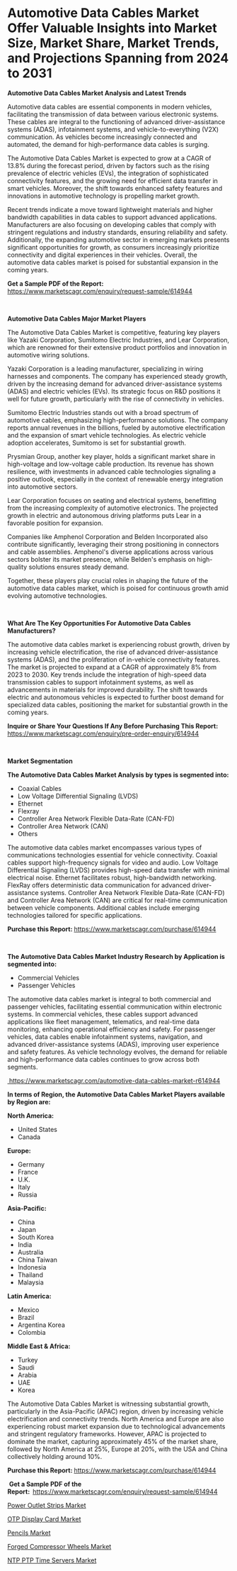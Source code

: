 <p><h1>Automotive Data Cables Market Offer Valuable Insights into Market Size, Market Share, Market Trends, and Projections Spanning from 2024 to 2031</h1></p><p><strong>Automotive Data Cables Market Analysis and Latest Trends</strong></p>
<p><p>Automotive data cables are essential components in modern vehicles, facilitating the transmission of data between various electronic systems. These cables are integral to the functioning of advanced driver-assistance systems (ADAS), infotainment systems, and vehicle-to-everything (V2X) communication. As vehicles become increasingly connected and automated, the demand for high-performance data cables is surging.</p><p>The Automotive Data Cables Market is expected to grow at a CAGR of 13.8% during the forecast period, driven by factors such as the rising prevalence of electric vehicles (EVs), the integration of sophisticated connectivity features, and the growing need for efficient data transfer in smart vehicles. Moreover, the shift towards enhanced safety features and innovations in automotive technology is propelling market growth. </p><p>Recent trends indicate a move toward lightweight materials and higher bandwidth capabilities in data cables to support advanced applications. Manufacturers are also focusing on developing cables that comply with stringent regulations and industry standards, ensuring reliability and safety. Additionally, the expanding automotive sector in emerging markets presents significant opportunities for growth, as consumers increasingly prioritize connectivity and digital experiences in their vehicles. Overall, the automotive data cables market is poised for substantial expansion in the coming years.</p></p>
<p><strong>Get a Sample PDF of the Report:&nbsp;</strong> <a href="https://www.marketscagr.com/enquiry/request-sample/614944?utm_campaign=1268&utm_medium=2&utm_source=Github&utm_content=ia&utm_term=01102024&utm_id=automotive-data-cables">https://www.marketscagr.com/enquiry/request-sample/614944</a></p>
<p>&nbsp;</p>
<p><strong>Automotive Data Cables Major Market Players</strong></p>
<p><p>The Automotive Data Cables Market is competitive, featuring key players like Yazaki Corporation, Sumitomo Electric Industries, and Lear Corporation, which are renowned for their extensive product portfolios and innovation in automotive wiring solutions.</p><p>Yazaki Corporation is a leading manufacturer, specializing in wiring harnesses and components. The company has experienced steady growth, driven by the increasing demand for advanced driver-assistance systems (ADAS) and electric vehicles (EVs). Its strategic focus on R&D positions it well for future growth, particularly with the rise of connectivity in vehicles.</p><p>Sumitomo Electric Industries stands out with a broad spectrum of automotive cables, emphasizing high-performance solutions. The company reports annual revenues in the billions, fueled by automotive electrification and the expansion of smart vehicle technologies. As electric vehicle adoption accelerates, Sumitomo is set for substantial growth.</p><p>Prysmian Group, another key player, holds a significant market share in high-voltage and low-voltage cable production. Its revenue has shown resilience, with investments in advanced cable technologies signaling a positive outlook, especially in the context of renewable energy integration into automotive sectors.</p><p>Lear Corporation focuses on seating and electrical systems, benefitting from the increasing complexity of automotive electronics. The projected growth in electric and autonomous driving platforms puts Lear in a favorable position for expansion.</p><p>Companies like Amphenol Corporation and Belden Incorporated also contribute significantly, leveraging their strong positioning in connectors and cable assemblies. Amphenol's diverse applications across various sectors bolster its market presence, while Belden's emphasis on high-quality solutions ensures steady demand.</p><p>Together, these players play crucial roles in shaping the future of the automotive data cables market, which is poised for continuous growth amid evolving automotive technologies.</p></p>
<p>&nbsp;</p>
<p><strong>What Are The Key Opportunities For Automotive Data Cables Manufacturers?</strong></p>
<p><p>The automotive data cables market is experiencing robust growth, driven by increasing vehicle electrification, the rise of advanced driver-assistance systems (ADAS), and the proliferation of in-vehicle connectivity features. The market is projected to expand at a CAGR of approximately 8% from 2023 to 2030. Key trends include the integration of high-speed data transmission cables to support infotainment systems, as well as advancements in materials for improved durability. The shift towards electric and autonomous vehicles is expected to further boost demand for specialized data cables, positioning the market for substantial growth in the coming years.</p></p>
<p><strong>Inquire or Share Your Questions If Any Before Purchasing This Report:</strong> <a href="https://www.marketscagr.com/enquiry/pre-order-enquiry/614944?utm_campaign=1268&utm_medium=2&utm_source=Github&utm_content=ia&utm_term=01102024&utm_id=automotive-data-cables">https://www.marketscagr.com/enquiry/pre-order-enquiry/614944</a></p>
<p>&nbsp;</p>
<p><strong>Market Segmentation</strong></p>
<p><strong>The Automotive Data Cables Market Analysis by types is segmented into:</strong></p>
<p><ul><li>Coaxial Cables</li><li>Low Voltage Differential Signaling (LVDS)</li><li>Ethernet</li><li>Flexray</li><li>Controller Area Network Flexible Data-Rate (CAN-FD)</li><li>Controller Area Network (CAN)</li><li>Others</li></ul></p>
<p><p>The automotive data cables market encompasses various types of communications technologies essential for vehicle connectivity. Coaxial cables support high-frequency signals for video and audio. Low Voltage Differential Signaling (LVDS) provides high-speed data transfer with minimal electrical noise. Ethernet facilitates robust, high-bandwidth networking. FlexRay offers deterministic data communication for advanced driver-assistance systems. Controller Area Network Flexible Data-Rate (CAN-FD) and Controller Area Network (CAN) are critical for real-time communication between vehicle components. Additional cables include emerging technologies tailored for specific applications.</p></p>
<p><strong>Purchase this Report:&nbsp;</strong><a href="https://www.marketscagr.com/purchase/614944?utm_campaign=1268&utm_medium=2&utm_source=Github&utm_content=ia&utm_term=01102024&utm_id=automotive-data-cables">https://www.marketscagr.com/purchase/614944</a></p>
<p>&nbsp;</p>
<p><strong>The Automotive Data Cables Market Industry Research by Application is segmented into:</strong></p>
<p><ul><li>Commercial Vehicles</li><li>Passenger Vehicles</li></ul></p>
<p><p>The automotive data cables market is integral to both commercial and passenger vehicles, facilitating essential communication within electronic systems. In commercial vehicles, these cables support advanced applications like fleet management, telematics, and real-time data monitoring, enhancing operational efficiency and safety. For passenger vehicles, data cables enable infotainment systems, navigation, and advanced driver-assistance systems (ADAS), improving user experience and safety features. As vehicle technology evolves, the demand for reliable and high-performance data cables continues to grow across both segments.</p></p>
<p><a href="https://www.marketscagr.com/automotive-data-cables-market-r614944?utm_campaign=1268&utm_medium=2&utm_source=Github&utm_content=ia&utm_term=01102024&utm_id=automotive-data-cables">&nbsp;https://www.marketscagr.com/automotive-data-cables-market-r614944</a></p>
<p><strong>In terms of Region, the Automotive Data Cables Market Players available by Region are:</strong></p>
<p>
    <p> <strong> North America: </strong>
        <ul>
            <li>United States</li>
            <li>Canada</li>
        </ul>
        </p> 
    <p> <strong> Europe: </strong>
        <ul>
            <li>Germany</li>
            <li>France</li>
            <li>U.K.</li>
            <li>Italy</li>
            <li>Russia</li>
        </ul>
        </p> 
    <p> <strong> Asia-Pacific: </strong>
        <ul>
            <li>China</li>
            <li>Japan</li>
            <li>South Korea</li>
            <li>India</li>
            <li>Australia</li>
            <li>China Taiwan</li>
            <li>Indonesia</li>
            <li>Thailand</li>
            <li>Malaysia</li>
        </ul>
        </p> 
    <p> <strong> Latin America: </strong>
        <ul>
            <li>Mexico</li>
            <li>Brazil</li>
            <li>Argentina Korea</li>
            <li>Colombia</li>
        </ul>
        </p> 
    <p> <strong> Middle East & Africa: </strong>
        <ul>
            <li>Turkey</li>
            <li>Saudi</li>
            <li>Arabia</li>
            <li>UAE</li>
            <li>Korea</li>
        </ul>
    </p>
    </p>
<p><p>The Automotive Data Cables Market is witnessing substantial growth, particularly in the Asia-Pacific (APAC) region, driven by increasing vehicle electrification and connectivity trends. North America and Europe are also experiencing robust market expansion due to technological advancements and stringent regulatory frameworks. However, APAC is projected to dominate the market, capturing approximately 45% of the market share, followed by North America at 25%, Europe at 20%, with the USA and China collectively holding around 10%.</p></p>
<p><strong>Purchase this Report: </strong><a href="https://www.marketscagr.com/purchase/614944?utm_campaign=1268&utm_medium=2&utm_source=Github&utm_content=ia&utm_term=01102024&utm_id=automotive-data-cables">https://www.marketscagr.com/purchase/614944</a></p>
<p>&nbsp;<strong>Get a Sample PDF of the Report:&nbsp;&nbsp;</strong><a href="https://www.marketscagr.com/enquiry/request-sample/614944?utm_campaign=1268&utm_medium=2&utm_source=Github&utm_content=ia&utm_term=01102024&utm_id=automotive-data-cables">https://www.marketscagr.com/enquiry/request-sample/614944</a></p>
<p><strong></strong></p>
<p><p><a href="https://issuu.com/reportprime-2/docs/power-outlet-strips-market-size-203_5b72c3c12240da?utm_campaign=1268&utm_medium=2&utm_source=Github&utm_content=ia&utm_term=01102024&utm_id=automotive-data-cables">Power Outlet Strips Market</a></p><p><a href="https://www.linkedin.com/pulse/otp-display-card-industry-forecast-market-shifts-strategic-imperatives-bjnpf?utm_campaign=1268&utm_medium=2&utm_source=Github&utm_content=ia&utm_term=01102024&utm_id=automotive-data-cables">OTP Display Card Market</a></p><p><a href="https://www.linkedin.com/pulse/pencils-market-outlook-forecast-from-2024-2031-startagem-5rvec?utm_campaign=1268&utm_medium=2&utm_source=Github&utm_content=ia&utm_term=01102024&utm_id=automotive-data-cables">Pencils Market</a></p><p><a href="https://github.com/RickHolmes3/Market-Research-Report-List-6/blob/main/forged-compressor-wheels-market.md?utm_campaign=1268&utm_medium=2&utm_source=Github&utm_content=ia&utm_term=01102024&utm_id=automotive-data-cables">Forged Compressor Wheels Market</a></p><p><a href="https://issuu.com/reportprime-2/docs/ntp-ptp-time-servers-market-size-20_24dee7198d76fe?utm_campaign=1268&utm_medium=2&utm_source=Github&utm_content=ia&utm_term=01102024&utm_id=automotive-data-cables">NTP PTP Time Servers Market</a></p></p>